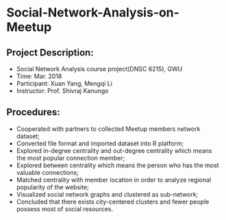 # Social-Network-Analysis-on-Meetup

## Project Description:
* Social Network Analysis course project(DNSC 6215), GWU
* Time: Mar. 2018
* Participant: Xuan Yang, Mengqi Li
* Instructor: Prof. Shivraj Kanungo

## Procedures:
* Cooperated with partners to collected Meetup members network dataset; 
* Converted file format and imported dataset into R platform; 
* Explored in-degree centrality and out-degree centrality which means the most popular connection member; 
* Explored between centrality which means the person who has the most valuable connections; 
* Matched centrality with member location in order to analyze regional popularity of the website; 
* Visualized social network graphs and clustered as sub-network; 
* Concluded that there exists city-centered clusters and fewer people possess most of social resources.
